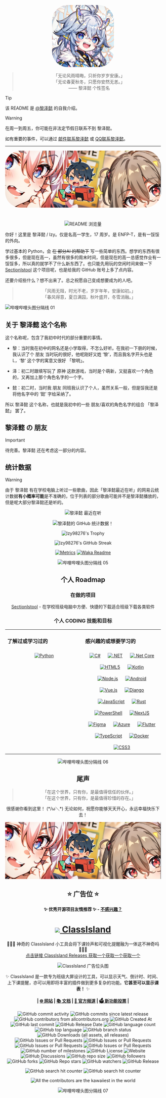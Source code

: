 <!--markdownlint-disable MD028 MD033 MD036 MD041 MD045-->

<div align="center">

<div align="center">
    <img src="assets/heart_round_cornered.png" width="200px" style="border-radius: 50px;">
</div>

> 「无论风雨晴晦，只祈你岁岁安康。」<br>
> 「无论春夏秋冬，只愿你安然无恙。」<br>
> —— 黎泽懿 个性签名

</div>

> [!TIP]
> 该 README 是 [@黎泽懿](https://github.com/lzy98276) 的自我介绍。

> [!WARNING]
>
> 在周一到周五，你可能在非法定节假日联系不到 黎泽懿。
>
> 如有重要的事件，可以通过 [邮件联系黎泽懿](mailto:lzy.12@outlook.com) 或 [QQ联系黎泽懿](https://qm.qq.com/q/xPMrlZ64lq)。

<!-- > [!CAUTION]
>
> 绫音的精神状态并不稳定，因此你可能会不定时看到绫音在部分平台异常活跃或极度兴奋，但大多数时候绫音可以自动调整回正常状态。这样的 [灵魂崩溃](#容器彼方赴尘绫音sc-和-silentcloudburst-的一切) 非绫音自身缺陷且可复原，因此一般情况下不必担心。
>
> 与绫音交流即代表你了解并接受上述内容。 -->

---

<div align="center">

<img src="assets/division_saint_cecilia.png" style="border-radius: 50px;" width="auto" height="auto">


#

![README 浏览量](https://komarev.com/ghpvc/?username=lzy98276&color=blue)

</div>

你好！这里是 黎泽懿 / lzy。仅是名高一学生，17 周岁。是 ENFP-T，是有一馁馁的外向。
<!-- 玩过 原神! 崩坏: 星穹铁道! Minecraft / 崩坏三 / 缺氧 / 地平线 5 / 欧洲卡车模拟器 / 泰坦陨落 2 / 恶魔轮盘 / 星露谷物语 / 俄罗斯钓鱼 / 未转尸变 / 传送门1/2 / 冰与火之舞 / APEX / 监狱建筑师 / 碧蓝航线 / PUPG / 王者荣耀 / 和平精英。-->

学过基本的 Python，会 ~~在 部分AI 的帮助下~~ 写一些简单的东西。想学的东西有很多很多，但是现在高一，虽然有很多的周末时间，但是现在的高一总感觉作业有一馁馁多，所以真的就学不了什么新东西了。也只能先用玩的空闲时间来做一下 [SectionIstool](https://github.com/SectionIstool/SectionIstool) 这个项目呢，也是给我的 GitHub 账号上多了点内容。

还要介绍些什么？想不出来了。总之祝愿自己变成想要成为的人吧。

<div align="center">

> 「风雨无阻，时光不老，岁岁年年，安康如初。」<br>
> 「春风得意，夏日满园，秋叶盛开，冬雪消融。」<br>

</div>

![哔哩哔哩头图分隔线 01](assets/division_bilibili_01.png)

## 关于 黎泽懿 这个名称
<div>

这个名称呢，包含了我初中时代的部分重要的事情。

- 黎：当时我在初中的网名还是小学取得，不怎么好听。在我初一下册的时候，我认识了个 朋友 当时玩的很好，他呢刚好又姓 ‘黎’，而且我名字开头也是L，‘黎’ 这个字的寓意又很好 「黎明」。

- 泽：初二时跟填写玩了 原神 这款游戏，当时是个萌新，又挺喜欢一个角色的，又再加上那个角色名字的一个字。

- 懿：初二时，当时我 朋友 同班我认识了个人，虽然关系一般，但是馁我还是将他名字中的 ‘懿’ 字给采纳了。

所以 黎泽懿 这个名称，也就是我初中的一些 朋友/喜欢的角色名字的组合 「黎泽懿」 罢了。

</div align="center">


<!-- ![哔哩哔哩头图分隔线 02](assets/division_bilibili_02.png)


![哔哩哔哩头图分隔线 03](assets/division_bilibili_03.png) -->

## 黎泽懿 の 朋友

> [!IMPORTANT]
>
> 待完善。黎泽懿 还在考虑这一部分的内容。

<!-- <div align="center">

<!-- ![哔哩哔哩头图分隔线 04](assets/division_bilibili_04.png) -->

<!-- </div> -->

## 统计数据

> [!WARNING]
> 由于 黎泽懿 有在学校电脑上听过一些歌曲，因此「黎泽懿最近在听」的网易云统计数据**有小概率可能**是不准确的，位于列表的部分歌曲可能并不是黎泽懿播放的，但是呢大部分黎泽懿还是听的。

<div align="center">

![黎泽懿 最近在听](https://netease-recent-profile.vercel.app/?id=3899071498&type=1&show_percent=1&column=2&number=10&title=%E7%BB%AB%E9%9F%B3%E6%9C%80%E8%BF%91%E5%9C%A8%E5%90%AC&size=60)

![黎泽懿的 GitHub 统计数据！](https://github-readme-stats.vercel.app/api?username=lzy98276&&show=reviews,discussions_started,discussions_answered,prs_merged,prs_merged_percentage&show_icons=true&include_all_commits=true&custom_title=黎泽懿的%20GitHub%20统计数据！&number_format=long&theme=gradient)

![lzy98276's Trophy](https://github-profile-trophy.vercel.app/?username=lzy98276)

![lzy98276's GitHub Streak](https://github-readme-streak-stats.herokuapp.com/?user=lzy98276)

<div>

[![Metrics](https://github.com/LyCecilion/LyCecilion/actions/workflows/metrics.yml/badge.svg?branch=main)](https://github.com/LyCecilion/LyCecilion/actions/workflows/metrics.yml) [![Waka Readme](https://github.com/LyCecilion/LyCecilion/actions/workflows/waka-readme.yml/badge.svg?branch=main)](https://github.com/LyCecilion/LyCecilion/actions/workflows/waka-readme.yml)

</div>

![哔哩哔哩头图分隔线 05](assets/division_bilibili_05.png)

##  个人 Roadmap

### 在做的项目

[SectionIstool](https://github.com/SectionIstool/SectionIstool) - 在学校班级电脑中方便、快捷的下载适合班级下载各类软件

### 个人 CODING 技能和目标

<table><tr><td valign="top" width="49%">

### 了解过或学习过的

<div align="center">  
<a href="https://www.python.org/" target="_blank"><img style="margin: 10px" src="https://profilinator.rishav.dev/skills-assets/python-original.svg" alt="Python" height="50" /></a>  
</div>

</td><td valign="top" width="49%">

### 感兴趣的或想要学习的

<div align="center">  
<a href="https://docs.microsoft.com/en-us/dotnet/csharp/" target="_blank"><img style="margin: 10px" src="https://profilinator.rishav.dev/skills-assets/csharp-original.svg" alt="C#" height="50" /></a>  
<a href="https://dotnet.microsoft.com/download/dotnet-framework" target="_blank"><img style="margin: 10px" src="https://profilinator.rishav.dev/skills-assets/dot-net-original-wordmark.svg" alt=".NET" height="50" /></a>  
<a href="https://dotnet.microsoft.com/download" target="_blank"><img style="margin: 10px" src="https://profilinator.rishav.dev/skills-assets/dotnetcore.png" alt=".Net Core" height="50" /></a>  
<a href="https://en.wikipedia.org/wiki/HTML5" target="_blank"><img style="margin: 10px" src="https://profilinator.rishav.dev/skills-assets/html5-original-wordmark.svg" alt="HTML5" height="50" /></a>  
<a href="https://kotlinlang.org/" target="_blank"><img style="margin: 10px" src="https://profilinator.rishav.dev/skills-assets/kotlinlang-icon.svg" alt="Kotlin" height="50" /></a>  
<a href="https://nodejs.org/" target="_blank"><img style="margin: 10px" src="https://profilinator.rishav.dev/skills-assets/nodejs-original-wordmark.svg" alt="Node.js" height="50" /></a>  
<a href="https://www.android.com/intl/en_in/" target="_blank"><img style="margin: 10px" src="https://profilinator.rishav.dev/skills-assets/android-original-wordmark.svg" alt="Android" height="50" /></a>  
<a href="https://vuejs.org/" target="_blank"><img style="margin: 10px" src="https://profilinator.rishav.dev/skills-assets/vuejs-original-wordmark.svg" alt="Vue.js" height="50" /></a>  
<a href="https://www.djangoproject.com/" target="_blank"><img style="margin: 10px" src="https://profilinator.rishav.dev/skills-assets/django-original.svg" alt="Django" height="50" /></a>  
<a href="https://www.javascript.com/" target="_blank"><img style="margin: 10px" src="https://profilinator.rishav.dev/skills-assets/javascript-original.svg" alt="JavaScript" height="50" /></a>  
<a href="https://www.rust-lang.org/" target="_blank"><img style="margin: 10px" src="https://profilinator.rishav.dev/skills-assets/rust-plain.svg" alt="Rust" height="50" /></a>  
<a href="https://docs.microsoft.com/en-us/powershell/" target="_blank"><img style="margin: 10px" src="https://profilinator.rishav.dev/skills-assets/powershell.png" alt="PowerShell" height="50" /></a>  
<a href="https://nextjs.org/" target="_blank"><img style="margin: 10px" src="https://profilinator.rishav.dev/skills-assets/nextjs.png" alt="NextJS" height="50" /></a>  
<a href="https://www.figma.com/" target="_blank"><img style="margin: 10px" src="https://profilinator.rishav.dev/skills-assets/figma-icon.svg" alt="Figma" height="50" /></a>  
<a href="https://azure.microsoft.com/en-in/" target="_blank"><img style="margin: 10px" src="https://profilinator.rishav.dev/skills-assets/microsoft_azure-icon.svg" alt="Azure" height="50" /></a>  
<a href="https://flutter.dev/" target="_blank"><img style="margin: 10px" src="https://profilinator.rishav.dev/skills-assets/flutterio-icon.svg" alt="Flutter" height="50" /></a>  
<a href="https://www.typescriptlang.org/" target="_blank"><img style="margin: 10px" src="https://profilinator.rishav.dev/skills-assets/typescript-original.svg" alt="TypeScript" height="50" /></a>  
<a href="https://www.docker.com/" target="_blank"><img style="margin: 10px" src="https://profilinator.rishav.dev/skills-assets/docker-original-wordmark.svg" alt="Docker" height="50" /></a>  
<a href="https://www.w3schools.com/css/" target="_blank"><img style="margin: 10px" src="https://profilinator.rishav.dev/skills-assets/css3-original-wordmark.svg" alt="CSS3" height="50" /></a>  
</div>

</td></tr></table>

![哔哩哔哩头图分隔线 06](assets/division_bilibili_06.png)

## 尾声

<div align="center">

> 「在这个世界，只有你，是最值得信任的伙伴。」<br>
> 「在这个世界，只有你，是最值得珍惜的存在。」<br>

很感谢你看到这里！ (\*/ω＼\*) 无论如何，祝愿你能够天天开心，永远幸福快乐下去！

![黎泽懿的 GitHub Profile 头图](assets/division_saint_cecilia.png)

</div>

<div align="center">

## ⭐ 广告位 ⭐

**✨ 优秀开源项目友情推荐 ✨ - [不感兴趣？](https://dxy.com/disease/26233/detail "很抱歉为你造成不好的浏览体验，点击这里以关闭广告。")**

# <a href="https://github.com/ClassIsland/ClassIsland"><image src="https://github.com/ClassIsland/ClassIsland/raw/master/ClassIsland/Assets/AppLogo_AppLogo.svg" height="25"/> ClassIsland</a>

🏫🧑‍🏫 神奇的 ClassIsland 小工具会将下课铃声和可视化提醒融为一体这不神奇吗 🧑‍🏫🏫<br>[点击链接 ClassIsland Releases 获取一个获取一个获取一个](https://github.com/ClassIsland/ClassIsland/releases)

<img src="https://github.com/user-attachments/assets/a815dd7d-8343-4da5-aee4-3f754aa297e4" alt="ClassIsland 广告位头图"><br>

✨ ClassIsland 是一款专为班级大屏设计的工具，可以显示天气、倒计时、时间、上下课提醒，亦可以用即将丰富的插件做到更多复杂的功能。**它甚至可以显示课表！** ✨

<!--markdownlint-disable-next-line MD001-->
#### | [🌐 网站](https://classisland.tech/) | [📚 文档](https://docs.classisland.tech/zh-cn/latest/) | [💬 官方频道](https://qm.qq.com/q/4NsDQKiAuQ) | [🗳 新功能投票](https://github.com/ClassIsland/voting/discussions?discussions_q=is%3Aopen+sort%3Atop) |

![GitHub commit activity](https://img.shields.io/github/commit-activity/t/ClassIsland/ClassIsland)
![GitHub commits since latest release](https://img.shields.io/github/commits-since/ClassIsland/ClassIsland/latest)
![GitHub contributors from allcontributors.org](https://img.shields.io/github/all-contributors/ClassIsland/ClassIsland)
![GitHub Created At](https://img.shields.io/github/created-at/ClassIsland/ClassIsland)
![GitHub last commit](https://img.shields.io/github/last-commit/ClassIsland/ClassIsland)
![GitHub Release Date](https://img.shields.io/github/release-date-pre/ClassIsland/ClassIsland)
![GitHub language count](https://img.shields.io/github/languages/count/ClassIsland/ClassIsland)
![GitHub top language](https://img.shields.io/github/languages/top/ClassIsland/ClassIsland)
![GitHub branch status](https://img.shields.io/github/checks-status/ClassIsland/ClassIsland/dev)
![GitHub Downloads (all assets, all releases)](https://img.shields.io/github/downloads/ClassIsland/ClassIsland/total)
![GitHub Issues or Pull Requests](https://img.shields.io/github/issues/ClassIsland/ClassIsland)
![GitHub Issues or Pull Requests](https://img.shields.io/github/issues-closed/ClassIsland/ClassIsland)
![GitHub Issues or Pull Requests](https://img.shields.io/github/issues-pr/ClassIsland/ClassIsland)
![GitHub Issues or Pull Requests](https://img.shields.io/github/issues-pr-closed/ClassIsland/ClassIsland)
![GitHub number of milestones](https://img.shields.io/github/milestones/all/ClassIsland/ClassIsland)
![GitHub License](https://img.shields.io/github/license/ClassIsland/ClassIsland)
![Website](https://img.shields.io/website?url=https%3A%2F%2Fclassisland.tech%2F)
![GitHub Discussions](https://img.shields.io/github/discussions/ClassIsland/ClassIsland)
![GitHub repo size](https://img.shields.io/github/repo-size/ClassIsland/ClassIsland)
![GitHub followers](https://img.shields.io/github/followers/ClassIsland)
![GitHub forks](https://img.shields.io/github/forks/ClassIsland/ClassIsland)
![GitHub Repo stars](https://img.shields.io/github/stars/ClassIsland/ClassIsland)
![GitHub watchers](https://img.shields.io/github/watchers/ClassIsland/ClassIsland)
![GitHub Release](https://img.shields.io/github/v/release/ClassIsland/ClassIsland?include_prereleases)

![GitHub search hit counter](https://img.shields.io/github/search/ClassIsland/ClassIsland/DryIce)
![GitHub search hit counter](https://img.shields.io/github/search/ClassIsland/ClassIsland/LyCecilion)

![All the contributors are the kawaiiest in the world](https://img.shields.io/badge/All%20the%20contributors-are%20the%20kawaiiest%20in%20the%20world-green)


![哔哩哔哩头图分隔线 07](assets/division_bilibili_07.png)
